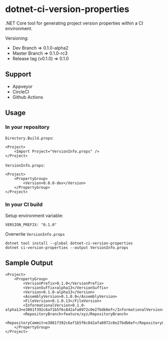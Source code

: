 # dotnet-ci-version-properties

.NET Core tool for generating project version properties within a CI environment.

Versioning:

* Dev Branch => 0.1.0-alpha2
* Master Branch => 0.1.0-rc3
* Release tag (v0.1.0) => 0.1.0

## Support

* Appveyor
* CircleCI
* Github Actions

## Usage

### In your repository

`Directory.Build.props`:

```
<Project>
	<Import Project="VersionInfo.props" />
</Project>
```

`VersionInfo.props`:

```
<Project>
	<PropertyGroup>
		<Version>0.0.0-dev</Version>
	</PropertyGroup>
</Project>
```

### In your CI build

Setup environment variable:

```
VERSION_PREFIX: "0.1.0"
```

Overwrite `VersionInfo.props`

```
dotnet tool install --global dotnet-ci-version-properties
dotnet ci-version-properties --output VersionInfo.props
```

## Sample Output

```
<Project>
	<PropertyGroup>
		<VersionPrefix>0.1.0</VersionPrefix>
		<VersionSuffix>alpha13</VersionSuffix>
		<Version>0.1.0-alpha13</Version>
		<AssemblyVersion>0.1.0.0</AssemblyVersion>
		<FileVersion>0.1.0.13</FileVersion>
		<InformationalVersion>0.1.0-alpha13+e3081f392c6af1b5f6c842afa8972c0e27bdb6ef</InformationalVersion>
		<RepositoryBranch>feature/xyz/RepositoryBranch>
		<RepositoryCommit>e3081f392c6af1b5f6c842afa8972c0e27bdb6ef</RepositoryCommit>
	</PropertyGroup>
</Project>
```
